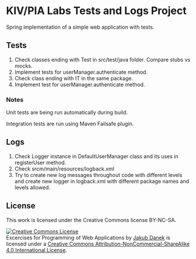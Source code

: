 # KIV/PIA Labs Tests and Logs Project

Spring implementation of a simple web application with tests.

     
## Tests

1. Check classes ending with Test in src/test/java folder. Compare stubs vs mocks.
1. Implement tests for userManager.authenticate method.
1. Check class ending with IT in the same package.
1. Implement test for userManager.authenticate method.

### Notes

Unit tests are being run automatically during build.

Integration tests are run using Maven Failsafe plugin.

## Logs

1. Check Logger instance in DefaultUserManager class and its uses in registerUser method.
1. Check srcm/main/resources/logback.xml
1. Try to create new log messages throughout code with different levels and create new logger
in logback.xml with different package names and levels allowed.

## License

This work is licensed under the Creative Commons license BY-NC-SA.

<a rel="license" href="http://creativecommons.org/licenses/by-nc-sa/4.0/"><img alt="Creative Commons License" style="border-width:0" src="https://i.creativecommons.org/l/by-nc-sa/4.0/88x31.png" /></a><br /><span xmlns:dct="http://purl.org/dc/terms/" property="dct:title">Excercises for Programming of Web Applications</span> by <a xmlns:cc="http://creativecommons.org/ns#" href="http://daneka.org" property="cc:attributionName" rel="cc:attributionURL">Jakub Danek</a> is licensed under a <a rel="license" href="http://creativecommons.org/licenses/by-nc-sa/4.0/">Creative Commons Attribution-NonCommercial-ShareAlike 4.0 International License</a>.